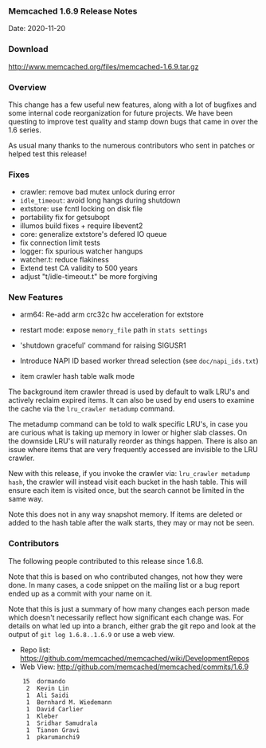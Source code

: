 ### Memcached 1.6.9 Release Notes

Date: 2020-11-20

### Download

http://www.memcached.org/files/memcached-1.6.9.tar.gz

### Overview

This change has a few useful new features, along with a lot of bugfixes and
some internal code reorganization for future projects. We have been questing
to improve test quality and stamp down bugs that came in over the 1.6 series.

As usual many thanks to the numerous contributors who sent in patches or
helped test this release!

### Fixes

  * crawler: remove bad mutex unlock during error
  * `idle_timeout`: avoid long hangs during shutdown
  * extstore: use fcntl locking on disk file
  * portability fix for getsubopt
  * illumos build fixes + require libevent2
  * core: generalize extstore's defered IO queue
  * fix connection limit tests
  * logger: fix spurious watcher hangups
  * watcher.t: reduce flakiness
  * Extend test CA validity to 500 years
  * adjust "t/idle-timeout.t" be more forgiving

### New Features

  * arm64: Re-add arm crc32c hw acceleration for extstore
  * restart mode: expose `memory_file` path in `stats settings`
  * 'shutdown graceful' command for raising SIGUSR1
  * Introduce NAPI ID based worker thread selection (see `doc/napi_ids.txt`)

  * item crawler hash table walk mode

The background item crawler thread is used by default to walk LRU's and
actively reclaim expired items. It can also be used by end users to examine
the cache via the `lru_crawler metadump` command.

The metadump command can be told to walk specific LRU's, in case you are
curious what is taking up memory in lower or higher slab classes. On the
downside LRU's will naturally reorder as things happen. There is also an issue
where items that are very frequently accessed are invisible to the LRU
crawler.

New with this release, if you invoke the crawler via: `lru_crawler metadump
hash`, the crawler will instead visit each bucket in the hash table. This will
ensure each item is visited once, but the search cannot be limited in the same
way.

Note this does not in any way snapshot memory. If items are deleted or added
to the hash table after the walk starts, they may or may not be seen.

### Contributors

The following people contributed to this release since 1.6.8.

Note that this is based on who contributed changes, not how they were
done.  In many cases, a code snippet on the mailing list or a bug
report ended up as a commit with your name on it.

Note that this is just a summary of how many changes each person made
which doesn't necessarily reflect how significant each change was.
For details on what led up into a branch, either grab the git repo and
look at the output of `git log 1.6.8..1.6.9` or use a web view.

  * Repo list: https://github.com/memcached/memcached/wiki/DevelopmentRepos
  * Web View: http://github.com/memcached/memcached/commits/1.6.9

```
    15	dormando
     2	Kevin Lin
     1	Ali Saidi
     1	Bernhard M. Wiedemann
     1	David Carlier
     1	Kleber
     1	Sridhar Samudrala
     1	Tianon Gravi
     1	pkarumanchi9

```
